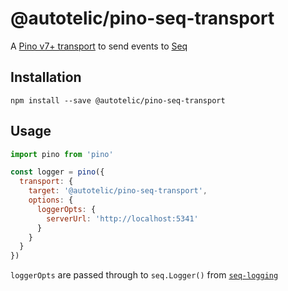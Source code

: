 # @autotelic/pino-seq-transport

A [Pino v7+ transport](https://getpino.io/#/docs/transports?id=v7-transports) to send events to [Seq](https://datalust.co/seq)

## Installation

```
npm install --save @autotelic/pino-seq-transport
```

## Usage

```js
import pino from 'pino'

const logger = pino({
  transport: {
    target: '@autotelic/pino-seq-transport',
    options: {
      loggerOpts: {
        serverUrl: 'http://localhost:5341'
      }
    }
  }
})
```

`loggerOpts` are passed through to `seq.Logger()` from [`seq-logging`](https://github.com/datalust/seq-logging)
